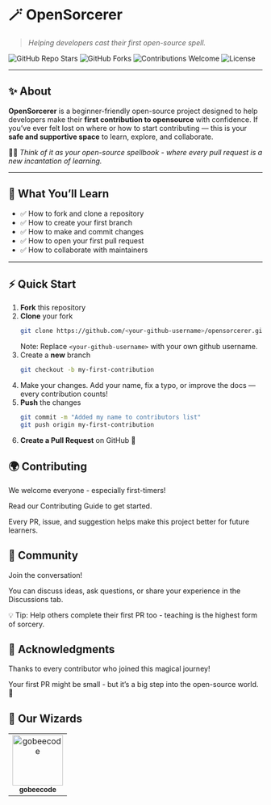 # 🪄 OpenSorcerer
> *Helping developers cast their first open-source spell.*

![GitHub Repo Stars](https://img.shields.io/github/stars/gobeecode/OpenSorcerer?style=for-the-badge&color=gold)
![GitHub Forks](https://img.shields.io/github/forks/gobeecode/OpenSorcerer?style=for-the-badge&color=purple)
![Contributions Welcome](https://img.shields.io/badge/Contributions-Welcome-blueviolet?style=for-the-badge)
![License](https://img.shields.io/github/license/gobeecode/OpenSorcerer?style=for-the-badge&color=blue)

---

## ✨ About
**OpenSorcerer** is a beginner-friendly open-source project designed to help developers make their **first contribution to opensource** with confidence. If you’ve ever felt lost on where or how to start contributing — this is your **safe and supportive space** to learn, explore, and collaborate.  

🧙‍♂️ *Think of it as your open-source spellbook - where every pull request is a new incantation of learning.*

---

## 🧭 What You’ll Learn
- ✅ How to fork and clone a repository  
- ✅ How to create your first branch  
- ✅ How to make and commit changes  
- ✅ How to open your first pull request  
- ✅ How to collaborate with maintainers  

---

## ⚡ Quick Start

1. **Fork** this repository  
2. **Clone** your fork  
   ```bash
   git clone https://github.com/<your-github-username>/opensorcerer.git
   ```
   Note: Replace `<your-github-username>` with your own github username.
3. Create a **new** branch
   ```bash
   git checkout -b my-first-contribution
   ```
4. Make your changes. Add your name, fix a typo, or improve the docs — every contribution counts!
5. **Push** the changes
    ```bash
    git commit -m "Added my name to contributors list"
    git push origin my-first-contribution
    ```
6. **Create a Pull Request** on GitHub 🎉

## 🌍 Contributing

We welcome everyone - especially first-timers!

Read our Contributing Guide to get started.

Every PR, issue, and suggestion helps make this project better for future learners.

## 💬 Community

Join the conversation!

You can discuss ideas, ask questions, or share your experience in the Discussions tab.

💡 Tip: Help others complete their first PR too - teaching is the highest form of sorcery.

## 💖 Acknowledgments

Thanks to every contributor who joined this magical journey!

Your first PR might be small - but it’s a big step into the open-source world. 🌟


## 🌟 Our Wizards

<!-- CONTRIBUTORS START -->
<table><tr>
  <td align="center">
    <a href="https://github.com/gobeecode">
      <img src="https://github.com/gobeecode.png?size=100" width="100;" alt="gobeecode"/><br/>
      <sub><b>gobeecode</b></sub>
    </a>
  </td>
</tr></table>
<!-- CONTRIBUTORS END -->
